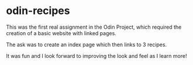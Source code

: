# odin-recipes

This was the first real assignment in the Odin Project, which required the creation of a basic website with linked pages.

The ask was to create an index page which then links to 3 recipes.

It was fun and I look forward to improving the look and feel as I learn more!
